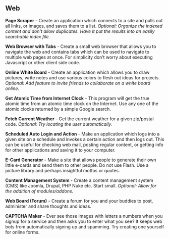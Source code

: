 Web
---------

**Page Scraper** - Create an application which connects to a site and pulls out
all links, or images, and saves them to a list. *Optional: Organize the indexed
content and don’t allow duplicates. Have it put the results into an easily
searchable index file.*

**Web Browser with Tabs** - Create a small web browser that allows you to
navigate the web and contains tabs which can be used to navigate to multiple
web pages at once. For simplicity don’t worry about executing Javascript or
other client side code.

**Online White Board** - Create an application which allows you to draw
pictures, write notes and use various colors to flesh out ideas for projects.
*Optional: Add feature to invite friends to collaborate on a white board
online.*

**Get Atomic Time from Internet Clock** - This program will get the true atomic
time from an atomic time clock on the Internet. Use any one of the atomic
clocks returned by a simple Google search.

**Fetch Current Weather** - Get the current weather for a given zip/postal
code. *Optional: Try locating the user automatically.*

**Scheduled Auto Login and Action** - Make an application which logs into a
given site on a schedule and invokes a certain action and then logs out. This
can be useful for checking web mail, posting regular content, or getting info
for other applications and saving it to your computer.

**E-Card Generator** - Make a site that allows people to generate their own
little e-cards and send them to other people. Do not use Flash. Use a picture
library and perhaps insightful mottos or quotes.

**Content Management System** - Create a content management system (CMS) like
Joomla, Drupal, PHP Nuke etc. Start small. *Optional: Allow for the addition of
modules/addons.*

**Web Board (Forum)** - Create a forum for you and your buddies to post,
administer and share thoughts and ideas.

**CAPTCHA Maker** - Ever see those images with letters a numbers when you
signup for a service and then asks you to enter what you see? It keeps web bots
from automatically signing up and spamming. Try creating one yourself for
online forms.
